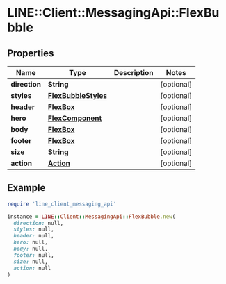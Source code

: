 # LINE::Client::MessagingApi::FlexBubble

## Properties

| Name | Type | Description | Notes |
| ---- | ---- | ----------- | ----- |
| **direction** | **String** |  | [optional] |
| **styles** | [**FlexBubbleStyles**](FlexBubbleStyles.md) |  | [optional] |
| **header** | [**FlexBox**](FlexBox.md) |  | [optional] |
| **hero** | [**FlexComponent**](FlexComponent.md) |  | [optional] |
| **body** | [**FlexBox**](FlexBox.md) |  | [optional] |
| **footer** | [**FlexBox**](FlexBox.md) |  | [optional] |
| **size** | **String** |  | [optional] |
| **action** | [**Action**](Action.md) |  | [optional] |

## Example

```ruby
require 'line_client_messaging_api'

instance = LINE::Client::MessagingApi::FlexBubble.new(
  direction: null,
  styles: null,
  header: null,
  hero: null,
  body: null,
  footer: null,
  size: null,
  action: null
)
```

